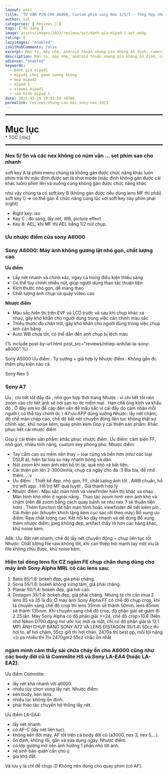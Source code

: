 ```yaml
---
layout: post
title: 'TƯ VẤN PIN CHO A6000, Custom phím sony Nex 3/5/7 - Tổng hợp những câu hỏi về sony Nex 2023 !'
author: sal
categories: [ Reviews 📝 ]
tags: [ đồ dùng ]
image: assets/images/2023/reviews/avt/danh-gia-mipad-1-avt.webp
rating: 5
lazyimages: "enabled"
isGithubComments: false
excerpt: Màn to, máy nhẹ, android thuần nhưng pin không ổn định, camera không đặc sắc cùng với đó là hiệu năng kém
description: Màn to, máy nhẹ, android thuần nhưng pin không ổn định, camera không đặc sắc cùng với đó là hiệu năng kém
adsense: "enabled"
keywords:
  - Đánh giá mipad1
  - mipad1 chơi game sướng không
  - mua mipad1
  - mipad 1
  - xiaomi mipad1
  - cấu hình mipad 1
date: 2021-03-19 10:01:10 +0700
permalink: reviews/nhung-cau-hoi-sony-nex-2023
---
```


<hr style="border: 1px solid #000000;">
<p style="margin-bottom: 0px; font-weight: 700;font-size: 1.75rem;">Mục lục</p>
* TOC
{:toc}

<hr style="border: 1px solid #000000;">

### Nex 5/ 5n và các nex không có núm vặn ... set phím sao cho nhanh

soft key A là phím menu chúng ta không gán được chức năng khác luôn
phím trái thì mặc định được set là shot mode (mặc định không gán được cái khác luôn)
phím lên và xuống cũng không gán được chức năng khác

như vậy chúng ta có
soft key B (không gán được nếu dùng lens MF thì phải)
soft key C => có thể gán 4 chức năng cùng lúc với soft key này
phím phải (right)
- Right key: iso
- Key C : đo sáng, lấy net, WB, picture effect
- Key B: AEL, khi MF thì AEL bằng 1/2 nút chụp.

### Ưu nhược điểm của sony A6000

<h3><strong>Sony A6000: M&aacute;y ảnh kh&ocirc;ng gương lật nhỏ gọn, chất lượng cao</strong></h3><p><strong>Ưu điểm</strong></p><ul><li>Lấy n&eacute;t nhanh v&agrave; ch&iacute;nh x&aacute;c,&nbsp;ngay cả trong điều kiện thiếu s&aacute;ng</li><li>C&oacute; thể t&ugrave;y chỉnh nhiều n&uacute;t,&nbsp;gi&uacute;p người d&ugrave;ng thao t&aacute;c thuận tiện</li><li>K&iacute;ch thước nhỏ gọn,&nbsp;dễ mang theo</li><li>Chất lượng ảnh chụp v&agrave; quay video cao</li>
</ul><p><strong>Nhược điểm</strong></p><ul><li>M&agrave;u sắc hiển thị tr&ecirc;n EVF v&agrave; LCD trước v&agrave; sau khi chụp kh&aacute;c xa nhau,&nbsp;g&acirc;y kh&oacute; khăn cho người d&ugrave;ng trong việc căn chỉnh m&agrave;u sắc</li><li>Thiếu thước đo ch&acirc;n trời,&nbsp;g&acirc;y kh&oacute; khăn cho người d&ugrave;ng trong việc chụp ảnh c&acirc;n bằng</li><li>Auto WB chưa tốt,&nbsp;c&oacute; thể dẫn đến ảnh chụp bị lệch m&agrave;u</li>
</ul>

{% include post-by-url.html post_src="reviews/nhiep-anh/lai-la-sony-a6000" %}


Sony A5000
Ưu điểm : Tự sướng + giá hợp lý
Nhược điểm : Không gắn đc thêm phụ kiện nào cả

Sony Nex 5


### Sony A7
Ưu : chi tiết tốt đầy đủ , nhỏ gọn hợp thời trang
Nhược : vì chi tiết tốt nên zoom vào chi tiết ảnh sẽ hơi sạn ko dc mềm mại . Hạn chế ống kính và khẩu độ .
Ở đây em ko đề cập đến vấn đề mầu sắc vì cái đấy do cảm nhận mỗi người ( có thể tùy chỉnh dc )
A7:ưu:APP dùng sướng
Nhược: lấy nét chậm, độ chễ màn chập cao, chế độ bắt nét chuyển động liên tục không thật sự chính xác, khử noise kém, quay phim kém
Góp ý cải thiện sản phẩm: Khắc phục hết cái nhược điểm

Góp ý cải thiện sản phẩm: khắc phục nhược điểm.
Ưu điểm: cảm biến FF, nhỏ gọn, nhiêu tính năng, custom key phong phú.
Nhược điểm:
- Tay cầm cao su mềm nên thay = loại cứng và bền hơn (như các loại DSLR á), hiện tại loiạ su này nhanh bóng và dão.
- Nút zoom khi xem ảnh nên bố trí lại, quá nhỏ và bất tiện.
- Cải thiện pin lên 2-3000mHa, chụp cả ngày cho đã :3
Bla bla, để nhớ thêm... :v
- Ưu điểm:
. Thiết kế đẹp, nhỏ gọn, FF, chất lượng ảnh tốt
. AWB chuẩn, hỗ trợ wifi app
. Hỗ trợ MF quá tuyệt
. Giá thành hợp lý
- Nhược điểm
. Màu sắc màn hình và viewfinder hiển thị khác xa nhau
. Màn hình khó nhìn ở ngoài nắng
. Thao tác zoom hình xem ảnh khó và chậm (nên để zoom bằng cách quay bánh xe như nex 7 sẽ thuận tiện hơn)
. Thêm function tắt hẳn màn hình hoặc viewfinder để tiết kiệm pin
. Cải thiện pin (khuyến khích tặng kèm cục sạc rời theo máy)
Bổ xung ưu điểm: Raw chất lượng cao. Kết nối ko dây nhanh và dễ dùng
Bổ xung thêm nhược điểm: jpeg không đẹp, artifact thấy rõ hơn các hãng khác, khử noise kém.


A6k: Ưu: Bắt nét nhanh, chế độ lấy nét chuyển động + chụp liên tục tốt
Nhược: Chất lượng file raw không tốt, khi can thiệp hơi mạnh tay một xíu là file không chịu được, khử noise kém.

### Hiện tại dòng lens fix CZ ngàm FE chụp chân dung dùng cho máy ảnh Sony Alpha MRL có các lens sau:
1. Batis 85/1.8: bokeh đẹp, giá phải chăng.
2. Sona 55/1.8: bokeh không xứng tầm, giá phải chăng.
3. Planar 50/1.4: bokeh đẹp, giá hơi cao.
4. Distagon 35/1.4: bokeh đẹp, giá phải chăng.
Nhưng ta chỉ cần mua 2 lens 85 và 35 là đủ:
Ở máy ảnh Sony Alpha FF có chế độ chụp crop, khi ta chuyển sang chế độ crop thì lens 35mm sẽ thành 50mm, lens 85mm sẽ thành 135mm.
Khi chuyển sang chế độ crop, độ phân giải sẽ giảm đi 2.25 lần. Máy Sony Alpha có độ phân giải >=24, chế độ crop>10.6
(Nên nhớ Nikon D700 đáng mơ ước lúc mới ra mắt, chỉ có độ phân giải là 12.1 MP)
ẢNH CHỤP BẰNG SONY A72 VÀ LENS DISTAGON 35/1.4\\
50cz thì hơi to, af hơi chậm, 55cz giờ thì hơi chán, 2470a thì best pp, mỗi tội nặng =)) ps nhiều thì 7iv 2470gm2 55cz chắc ổn nhất

###  ngàm mình cảm thấy sài chữa cháy ổn cho A6000 cũng như các body đời cũ là Commlite HS và Sony LA-EA4 (hoặc LA-EA2).

Ưu điểm Commlite:
- lấy nét khá nhanh với a6000.
- nhiều tùy chọn vùng lấy nét.
Nhược điểm:
- kén body, kén lens.
- nhiều lúc không ổn định.
- phải thao tác chuyển hệ thống lấy nét.

Ưu điểm LA-EA4:
- lấy nét nhanh.
- có AF-C (lấy nét liên tục).
- không kén đời máy, AF tốt trên cả body đời cũ (a3000, nex 3, nex 5,...).
- ổn định, không lỗi, gắn và sửa dụng ngay.
Nhược điểm:
- có lớp gương mờ nên ảnh hưởng 1 phần nhỏ tới ảnh.
- vệ sinh bảo quản cần chú ý.
- giá khá đắt.

Và lưu ý là chỉ để chụp :D
Không nên dùng cho quay phim (có AF).
